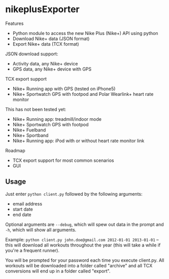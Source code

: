 nikeplusExporter
====================

Features
- Python module to access the new Nike Plus (Nike+) API using python
- Download Nike+ data (JSON format)
- Export Nike+ data (TCX format)

JSON download support:
- Activity data, any Nike+ device
- GPS data, any Nike+ device with GPS

TCX export support
- Nike+ Running app with GPS (tested on iPhone5)
- Nike+ Sportwatch GPS with footpod and Polar Wearlink+ heart rate monitor

This has not been tested yet:
- Nike+ Running app: treadmill/indoor mode
- Nike+ Sportwatch GPS with footpod
- Nike+ Fuelband
- Nike+ Sportband
- Nike+ Running app: iPod with or without heart rate monitor link

Roadmap
- TCX export support for most common scenarios
- GUI

Usage
-----
Just enter `python client.py` followed by the following arguments:
- email address
- start date
- end date

Optional arguments are `--debug`, which will spew out data in the prompt and `-h`, which will show all arguments.

Example: `python client.py john.doe@gmail.com 2012-01-01 2013-01-01` – this will download all workouts throughout the year (this will take a while if you're a frequent runner). 

You will be prompted for your password each time you execute client.py. All workouts will be downloaded into a folder called "archive" and all TCX conversions will end up in a folder called "export".
